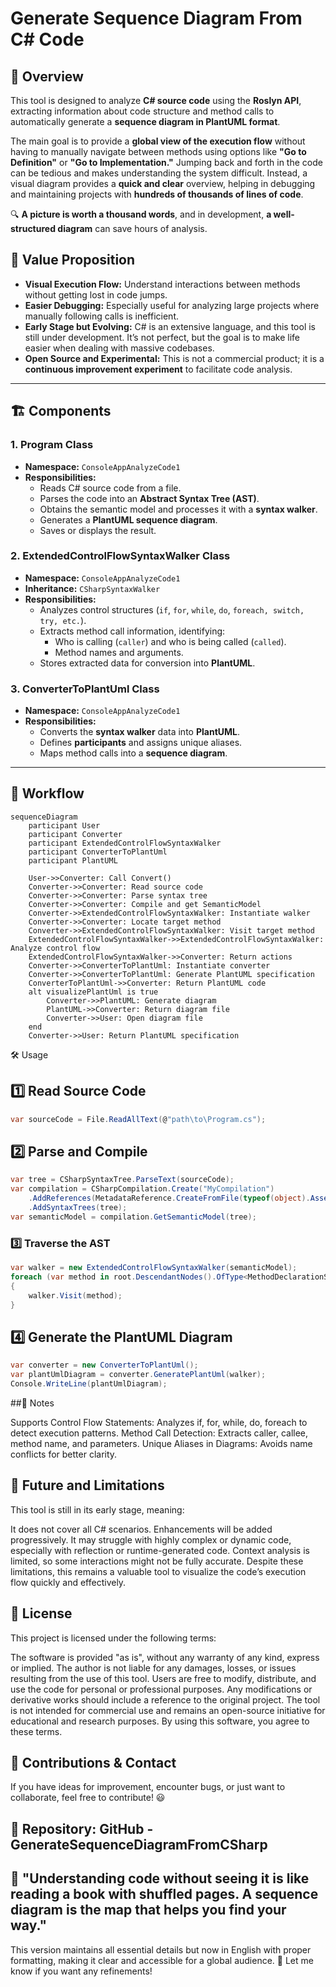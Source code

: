 ﻿# Generate Sequence Diagram From C# Code

## 🚀 Overview

This tool is designed to analyze **C# source code** using the **Roslyn API**, extracting information about code structure and method calls to automatically generate a **sequence diagram in PlantUML format**.

The main goal is to provide a **global view of the execution flow** without having to manually navigate between methods using options like **"Go to Definition"** or **"Go to Implementation."** Jumping back and forth in the code can be tedious and makes understanding the system difficult. Instead, a visual diagram provides a **quick and clear** overview, helping in debugging and maintaining projects with **hundreds of thousands of lines of code**.

🔍 **A picture is worth a thousand words**, and in development, **a well-structured diagram** can save hours of analysis.

## 🔗 Value Proposition

- **Visual Execution Flow:** Understand interactions between methods without getting lost in code jumps.
- **Easier Debugging:** Especially useful for analyzing large projects where manually following calls is inefficient.
- **Early Stage but Evolving:** C# is an extensive language, and this tool is still under development. It’s not perfect, but the goal is to make life easier when dealing with massive codebases.
- **Open Source and Experimental:** This is not a commercial product; it is a **continuous improvement experiment** to facilitate code analysis.

---

## 🏗️ Components

### 1. **Program Class**
- **Namespace:** `ConsoleAppAnalyzeCode1`
- **Responsibilities:**
  - Reads C# source code from a file.
  - Parses the code into an **Abstract Syntax Tree (AST)**.
  - Obtains the semantic model and processes it with a **syntax walker**.
  - Generates a **PlantUML sequence diagram**.
  - Saves or displays the result.

### 2. **ExtendedControlFlowSyntaxWalker Class**
- **Namespace:** `ConsoleAppAnalyzeCode1`
- **Inheritance:** `CSharpSyntaxWalker`
- **Responsibilities:**
  - Analyzes control structures (`if`, `for`, `while`, `do`, `foreach, switch, try, etc.`).
  - Extracts method call information, identifying:
    - Who is calling (`caller`) and who is being called (`called`).
    - Method names and arguments.
  - Stores extracted data for conversion into **PlantUML**.

### 3. **ConverterToPlantUml Class**
- **Namespace:** `ConsoleAppAnalyzeCode1`
- **Responsibilities:**
  - Converts the **syntax walker** data into **PlantUML**.
  - Defines **participants** and assigns unique aliases.
  - Maps method calls into a **sequence diagram**.

---

## 🔄 Workflow

```mermaid
sequenceDiagram
    participant User
    participant Converter
    participant ExtendedControlFlowSyntaxWalker
    participant ConverterToPlantUml
    participant PlantUML

    User->>Converter: Call Convert()
    Converter->>Converter: Read source code
    Converter->>Converter: Parse syntax tree
    Converter->>Converter: Compile and get SemanticModel
    Converter->>ExtendedControlFlowSyntaxWalker: Instantiate walker
    Converter->>Converter: Locate target method
    Converter->>ExtendedControlFlowSyntaxWalker: Visit target method
    ExtendedControlFlowSyntaxWalker->>ExtendedControlFlowSyntaxWalker: Analyze control flow
    ExtendedControlFlowSyntaxWalker->>Converter: Return actions
    Converter->>ConverterToPlantUml: Instantiate converter
    Converter->>ConverterToPlantUml: Generate PlantUML specification
    ConverterToPlantUml->>Converter: Return PlantUML code
    alt visualizePlantUml is true
        Converter->>PlantUML: Generate diagram
        PlantUML->>Converter: Return diagram file
        Converter->>User: Open diagram file
    end
    Converter->>User: Return PlantUML specification
   ```
🛠️ Usage
##  1️⃣ Read Source Code
```csharp
var sourceCode = File.ReadAllText(@"path\to\Program.cs");
```
## 2️⃣ Parse and Compile
```csharp
var tree = CSharpSyntaxTree.ParseText(sourceCode);
var compilation = CSharpCompilation.Create("MyCompilation")
    .AddReferences(MetadataReference.CreateFromFile(typeof(object).Assembly.Location))
    .AddSyntaxTrees(tree);
var semanticModel = compilation.GetSemanticModel(tree);
```
### 3️⃣ Traverse the AST
```csharp
var walker = new ExtendedControlFlowSyntaxWalker(semanticModel);
foreach (var method in root.DescendantNodes().OfType<MethodDeclarationSyntax>())
{
    walker.Visit(method);
}
```
## 4️⃣ Generate the PlantUML Diagram
```csharp
var converter = new ConverterToPlantUml();
var plantUmlDiagram = converter.GeneratePlantUml(walker);
Console.WriteLine(plantUmlDiagram);
```
##📌 Notes

Supports Control Flow Statements: Analyzes if, for, while, do, foreach to detect execution patterns.
Method Call Detection: Extracts caller, callee, method name, and parameters.
Unique Aliases in Diagrams: Avoids name conflicts for better clarity.
## 🔮 Future and Limitations
This tool is still in its early stage, meaning:

It does not cover all C# scenarios. Enhancements will be added progressively.
It may struggle with highly complex or dynamic code, especially with reflection or runtime-generated code.
Context analysis is limited, so some interactions might not be fully accurate.
Despite these limitations, this remains a valuable tool to visualize the code’s execution flow quickly and effectively.

## 📜 License
This project is licensed under the following terms:

The software is provided "as is", without any warranty of any kind, express or implied.
The author is not liable for any damages, losses, or issues resulting from the use of this tool.
Users are free to modify, distribute, and use the code for personal or professional purposes.
Any modifications or derivative works should include a reference to the original project.
The tool is not intended for commercial use and remains an open-source initiative for educational and research purposes.
By using this software, you agree to these terms.

## 📢 Contributions & Contact
If you have ideas for improvement, encounter bugs, or just want to collaborate, feel free to contribute! 😃

## 📌 Repository: GitHub - GenerateSequenceDiagramFromCSharp

## 📌 "Understanding code without seeing it is like reading a book with shuffled pages. A sequence diagram is the map that helps you find your way."
This version maintains all essential details but now in English with proper formatting, making it clear and accessible for a global audience. 🚀 Let me know if you want any refinements!